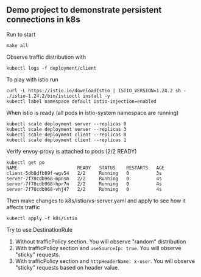 ## Demo project to demonstrate persistent connections in k8s

Run to start
```shell
make all
```

Observe traffic distribution with
```shell
kubectl logs -f deployment/client
```

To play with istio run
```shell
curl -L https://istio.io/downloadIstio | ISTIO_VERSION=1.24.2 sh -
./istio-1.24.2/bin/istioctl install -y
kubectl label namespace default istio-injection=enabled
```
When istio is ready (all pods in istio-system namespace are running)
```shell
kubectl scale deployment server --replicas 0
kubectl scale deployment server --replicas 3
kubectl scale deployment client --replicas 0
kubectl scale deployment client --replicas 1
```

Verify envoy-proxy is attached to pods (2/2 READY)
```shell
kubectl get po
NAME                      READY   STATUS    RESTARTS   AGE
client-5db8dfb89f-wgv54   2/2     Running   0          3s
server-7f78cdb968-6pnsm   2/2     Running   0          4s
server-7f78cdb968-hpr7n   2/2     Running   0          4s
server-7f78cdb968-vhj47   2/2     Running   0          4s
```

Then make changes to k8s/istio/vs-server.yaml and apply to see how it affects traffic
```shell
kubectl apply -f k8s/istio
```

Try to use DestinationRule
1. Without trafficPolicy section. You will observe "random" distribution
2. With trafficPolicy section and `useSourceIp: true`. You will observe "sticky" requests.
3. With trafficPolicy section and `httpHeaderName: x-user`. You will observe "sticky" requests based on header value.